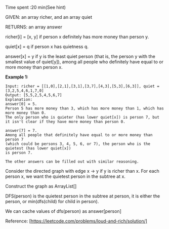 Time spent :20 min(See hint)

GIVEN: an array richer, and an array quiet

RETURNS: an array answer

richer[i] = [x, y] if person x definitely has more money than person y.

quiet[x] = q if person x has quietness q.

answer[x] = y if y is the least quiet person (that is, the person y with the smallest value of quiet[y]), among all people who definitely have equal to or more money than person x.

**Example 1:**

```
Input: richer = [[1,0],[2,1],[3,1],[3,7],[4,3],[5,3],[6,3]], quiet = [3,2,5,4,6,1,7,0]
Output: [5,5,2,5,4,5,6,7]
Explanation: 
answer[0] = 5.
Person 5 has more money than 3, which has more money than 1, which has more money than 0.
The only person who is quieter (has lower quiet[x]) is person 7, but
it isn't clear if they have more money than person 0.

answer[7] = 7.
Among all people that definitely have equal to or more money than person 7
(which could be persons 3, 4, 5, 6, or 7), the person who is the quietest (has lower quiet[x])
is person 7.

The other answers can be filled out with similar reasoning.
```

Consider the directed graph with edge x -> y if y is richer than x. For each person x, we want the quietest person in the subtree at x.

Construct the graph as ArrayList<Integer>[]

DFS(person) is the quietest person in the subtree at person, it is either the person, or min(dfs(child) for child in person).

We can cache values of dfs(person) as answer[person]

Reference: [https://leetcode.com/problems/loud-and-rich/solution/]